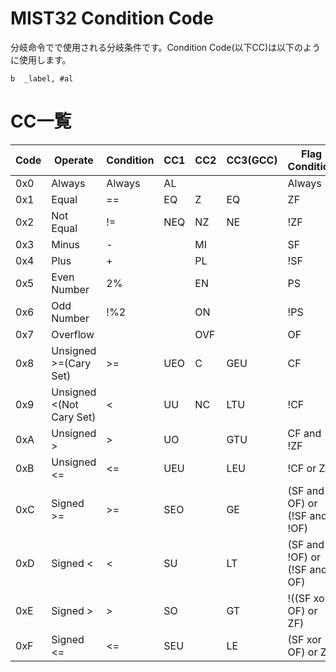 MIST32 Condition Code
==========
分岐命令でで使用される分岐条件です。Condition Code(以下CC)は以下のように使用します。

```
b  _label, #al
```

CC一覧
====

|Code|Operate|Condition|CC1|CC2|CC3(GCC)|Flag Condition|
|--------|--------|--------|--------|--------|--------|--------|
|0x0|Always|Always|AL|　| |Always|
|0x1|Equal|==|EQ|Z| EQ|ZF|
|0x2|Not Equal|!=|NEQ|NZ|NE|!ZF|
|0x3|Minus|-|　|MI|  |SF|
|0x4|Plus|+|　|PL|  |!SF|
|0x5|Even Number|2%|　|EN|  |PS|
|0x6|Odd Number|!%2|　|ON|  |!PS|
|0x7|Overflow|　|　|OVF|  |OF|
|0x8|Unsigned >=(Cary Set)|>=|UEO|C|GEU|CF|
|0x9|Unsigned <(Not Cary Set)|<|UU|NC|LTU|!CF|
|0xA|Unsigned >|>|UO|　|GTU|CF and !ZF|
|0xB|Unsigned <=|<=|UEU|　|LEU|!CF or ZF|
|0xC|Signed >=|>=|SEO|　|GE|(SF and OF) or (!SF and !OF)|
|0xD|Signed <|<|SU|　|LT|(SF and !OF) or (!SF and OF)|
|0xE|Signed >|>|SO|　|GT|!((SF xor OF) or ZF)|
|0xF|Signed <=|<=|SEU|  |LE|(SF xor OF) or ZF|


